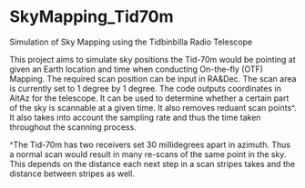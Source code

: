 # SkyMapping_Tid70m

Simulation of Sky Mapping using the Tidbinbilla Radio Telescope

This project aims to simulate sky positions the Tid-70m would be pointing at given an Earth location and time when conducting On-the-fly (OTF) Mapping. The required scan position can be input in RA&Dec. The scan area is currently set to 1 degree by 1 degree. The code outputs coordinates in AltAz for the telescope. It can be used to determine whether a certain part of the sky is scannable at a given time. It also removes reduant scan points^. It also takes into account the sampling rate and thus the time taken throughout the scanning process.


^The Tid-70m has two receivers set 30 millidegrees apart in azimuth. Thus a normal scan would result in many re-scans of the same point in the sky. This depends on the distance each next step in a scan stripes takes and the distance between stripes as well.
